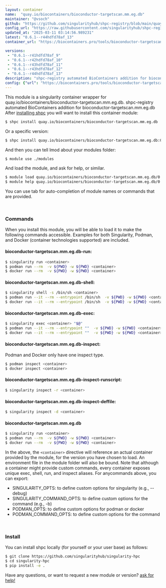 ```yaml
---
layout: container
name:  "quay.io/biocontainers/bioconductor-targetscan.mm.eg.db"
maintainer: "@vsoch"
github: "https://github.com/singularityhub/shpc-registry/blob/main/quay.io/biocontainers/bioconductor-targetscan.mm.eg.db/container.yaml"
config_url: "https://raw.githubusercontent.com/singularityhub/shpc-registry/main/quay.io/biocontainers/bioconductor-targetscan.mm.eg.db/container.yaml"
updated_at: "2025-03-11 03:14:56.989231"
latest: "0.6.1--r44hdfd78af_13"
container_url: "https://biocontainers.pro/tools/bioconductor-targetscan.mm.eg.db"

versions:
 - "0.6.1--r41hdfd78af_9"
 - "0.6.1--r42hdfd78af_10"
 - "0.6.1--r43hdfd78af_11"
 - "0.6.1--r43hdfd78af_12"
 - "0.6.1--r44hdfd78af_13"
description: "shpc-registry automated BioContainers addition for bioconductor-targetscan.mm.eg.db"
config: {"url": "https://biocontainers.pro/tools/bioconductor-targetscan.mm.eg.db", "maintainer": "@vsoch", "description": "shpc-registry automated BioContainers addition for bioconductor-targetscan.mm.eg.db", "latest": {"0.6.1--r44hdfd78af_13": "sha256:ea3f2da1f31483fbc357f294ee2d25a7d1cfc92b03220779e4f5f0ed1fbd974e"}, "tags": {"0.6.1--r41hdfd78af_9": "sha256:e59c1d04db1c3bbe88ca3073fb9aa4e80a8b611befb95f6e6c35eac318bca418", "0.6.1--r42hdfd78af_10": "sha256:373bee41bad87df957ae1212a0db1935f3031c0970663e17ccbf2e80391d720e", "0.6.1--r43hdfd78af_11": "sha256:0931ee031ae17d0bd9f155237529fe7083ddf255d7a084532640b08d46983c83", "0.6.1--r43hdfd78af_12": "sha256:f44d59a50c6e0e4c70ab77c2f687536e77d695ceb2e24c5479e65acb16d068d8", "0.6.1--r44hdfd78af_13": "sha256:ea3f2da1f31483fbc357f294ee2d25a7d1cfc92b03220779e4f5f0ed1fbd974e"}, "docker": "quay.io/biocontainers/bioconductor-targetscan.mm.eg.db"}
---
```


This module is a singularity container wrapper for quay.io/biocontainers/bioconductor-targetscan.mm.eg.db.
shpc-registry automated BioContainers addition for bioconductor-targetscan.mm.eg.db
After [installing shpc](#install) you will want to install this container module:


```bash
$ shpc install quay.io/biocontainers/bioconductor-targetscan.mm.eg.db
```

Or a specific version:

```bash
$ shpc install quay.io/biocontainers/bioconductor-targetscan.mm.eg.db:0.6.1--r44hdfd78af_13
```

And then you can tell lmod about your modules folder:

```bash
$ module use ./modules
```

And load the module, and ask for help, or similar.

```bash
$ module load quay.io/biocontainers/bioconductor-targetscan.mm.eg.db/0.6.1--r44hdfd78af_13
$ module help quay.io/biocontainers/bioconductor-targetscan.mm.eg.db/0.6.1--r44hdfd78af_13
```

You can use tab for auto-completion of module names or commands that are provided.

<br>

### Commands

When you install this module, you will be able to load it to make the following commands accessible.
Examples for both Singularity, Podman, and Docker (container technologies supported) are included.

#### bioconductor-targetscan.mm.eg.db-run:

```bash
$ singularity run <container>
$ podman run --rm  -v ${PWD} -w ${PWD} <container>
$ docker run --rm  -v ${PWD} -w ${PWD} <container>
```

#### bioconductor-targetscan.mm.eg.db-shell:

```bash
$ singularity shell -s /bin/sh <container>
$ podman run --it --rm --entrypoint /bin/sh  -v ${PWD} -w ${PWD} <container>
$ docker run --it --rm --entrypoint /bin/sh  -v ${PWD} -w ${PWD} <container>
```

#### bioconductor-targetscan.mm.eg.db-exec:

```bash
$ singularity exec <container> "$@"
$ podman run --it --rm --entrypoint ""  -v ${PWD} -w ${PWD} <container> "$@"
$ docker run --it --rm --entrypoint ""  -v ${PWD} -w ${PWD} <container> "$@"
```

#### bioconductor-targetscan.mm.eg.db-inspect:

Podman and Docker only have one inspect type.

```bash
$ podman inspect <container>
$ docker inspect <container>
```

#### bioconductor-targetscan.mm.eg.db-inspect-runscript:

```bash
$ singularity inspect -r <container>
```

#### bioconductor-targetscan.mm.eg.db-inspect-deffile:

```bash
$ singularity inspect -d <container>
```



#### bioconductor-targetscan.mm.eg.db

```bash
$ singularity run <container>
$ podman run --rm  -v ${PWD} -w ${PWD} <container>
$ docker run --rm  -v ${PWD} -w ${PWD} <container>
```


In the above, the `<container>` directive will reference an actual container provided
by the module, for the version you have chosen to load. An environment file in the
module folder will also be bound. Note that although a container
might provide custom commands, every container exposes unique exec, shell, run, and
inspect aliases. For anycommands above, you can export:

 - SINGULARITY_OPTS: to define custom options for singularity (e.g., --debug)
 - SINGULARITY_COMMAND_OPTS: to define custom options for the command (e.g., -b)
 - PODMAN_OPTS: to define custom options for podman or docker
 - PODMAN_COMMAND_OPTS: to define custom options for the command

<br>

### Install

You can install shpc locally (for yourself or your user base) as follows:

```bash
$ git clone https://github.com/singularityhub/singularity-hpc
$ cd singularity-hpc
$ pip install -e .
```

Have any questions, or want to request a new module or version? [ask for help!](https://github.com/singularityhub/singularity-hpc/issues)